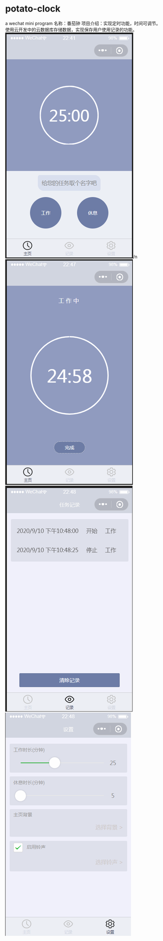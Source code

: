 # potato-clock
a wechat mini program
名称：番茄钟
项目介绍：实现定时功能，时间可调节。使用云开发中的云数据库存储数据，实现保存用户使用记录的功能。
![效果图一](https://github.com/ll-mmm/potato-clock/blob/master/image/1.png)/n
![效果图一](https://github.com/ll-mmm/potato-clock/blob/master/image/2.png)
![效果图一](https://github.com/ll-mmm/potato-clock/blob/master/image/3.png)
![效果图一](https://github.com/ll-mmm/potato-clock/blob/master/image/4.png)
